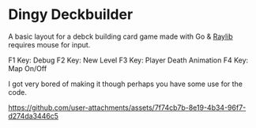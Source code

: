 # Dingy Deckbuilder
A basic layout for a debck building card game made with Go & [Raylib](https://github.com/gen2brain/raylib-go) requires mouse for input.

F1 Key: Debug
F2 Key: New Level
F3 Key: Player Death Animation
F4 Key: Map On/Off

I got very bored of making it though perhaps you have some use for the code. 

https://github.com/user-attachments/assets/7f74cb7b-8e19-4b34-96f7-d274da3446c5
